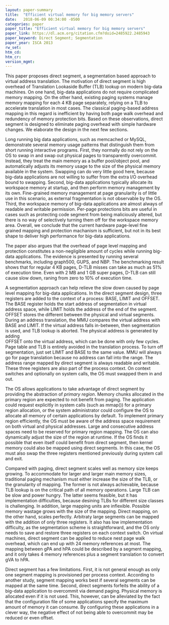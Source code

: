 ```yaml
---
layout: paper-summary
title:  "Efficient virtual memory for big memory servers"
date:   2018-06-09 00:34:00 -0500
categories: paper
paper_title: "Efficient virtual memory for big memory servers"
paper_link: https://dl.acm.org/citation.cfm?doid=2485922.2485943
paper_keyword: Direct Segment; Segmentation
paper_year: ISCA 2013
rw_set: 
htm_cd: 
htm_cr: 
version_mgmt: 
---
```


This paper proposes direct segment, a segmentation based approach to virtual address
translation. The motivation of direct segment is high overhead of Translation Lookaside Buffer (TLB)
lookup on modern big-data machines. On one hand, big-data applications do not require complicated memory 
mapping. On the other hand, existing paging systems manage memory mapping for each 4 KB page separately, 
relying on a TLB to accelerate translation in most cases. The classical paging-based address mapping in this 
regard is inefficient by having both page walk overhead and redundency of memory protection bits. Based on these 
observations, direct segment is designed to eliminate paging overhead with simple hardware changes. We 
elaborate the design in the next few sections.

Long running big data applications, such as memcached or MySQL, demonstrate several memory usage patterns that 
distinguish them from short running interactive programs. First, they normally do not rely on the OS to swap in 
and swap out physical pages to transparently overcommit. Instead, they treat the main memory as a buffer pool/object 
pool, and automatically adjusts its memory usage to the size of the physical memory available in the system. 
Swapping can do very little good here, because big-data applications are not willing to suffer from the extra I/O
overhead bound to swapping. Second, big-data applications typically allocate its workspace memory at startup, and 
then perform memory management by its own. Fine-grained memory management at page granularity is of little use
in this scenario, as external fragmentation is not observable by the OS. Third, the workspace memory of big-data
applications are almost always of readable and writable permission. Per-page protections bits are useful in cases such as 
protecting code segment from being maliciously altered, but there is no way of selectively turning them off for 
the workspace memory area. Overall, we conclude that the current hardware page-level fine grained mapping and protection 
machanism is sufficient, but not in its best shape to deliver high performance for big-data applications.

The paper also argues that the overhead of page level mapping and protection constitutes a non-negligible amount 
of cycles while running big-data applications. The evidence is presented by running several benchmarks, including 
graph500, GUPS, and NBP. The benchmarking result shows that for regular 4 KB pages, D-TLB misses can take as much as 
51% of execution time. Even with 2 MB and 1 GB super pages, D-TLB can still cause slow down, raning from zero to 10%
of execution time. 

A segmentation approach can help relieve the slow down caused by page level mapping for big-data applications.
In the direct segment design, three registers are added to the context of a process: BASE, LIMIT and OFFSET.
The BASE register holds the start address of segmentation in virtual address space, while LIMIT holds the 
address of the end of the segment. OFFSET stores the different between the physical and virtual segments. During 
an address translation, the MMU compares the virtual address with BASE and LIMIT. If the virtual address falls 
in-between, then segmentation is used, and TLB lookup is aborted. The physical address is generated by adding  
OFFSET onto the virtual address, which can be done with only few cycles. Page table and TLB is entirely avoided 
in the translation process. To turn off segmentation, just set LIMIT and BASE to the same value. MMU will always 
go for page translation because no address can fall into the range. The address range mapped by direct segment
is always readable and writable. These three registers are also part of the process context. On context switches and 
optionally on system calls, the OS must swapped them in and out.

The OS allows applications to take advantage of direct segment by providing the abstraction of *primary region*. Memory
chunks allocated in the primary region are expected to not benefit from paging. The application could request explicitly
in system calls (such as mmap()) for a primary region allocation, or the system administrator could configure 
the OS to allocate all memory of certain applications by default. To implement primary region efficiently, the OS 
must be aware of the address space requirement on both virtual and physical addresses. Large and consecutive address 
spaces need to be reserved for primary region mapping. The OS can also dynamically adjust the size of the region at runtime.
If the OS finds it possible that even itself could benefit from direct segment, then kernel memory could also be mapped 
using direct segments. In this case, the OS must also swap the three registers mentioned previously during system call
and exit.

Compared with paging, direct segment scales well as memory size keeps growing. To accommodate for larger and larger 
main memory sizes, traditional paging mechanism must either increase the size of the TLB, or the granularity of 
mapping. The former is not always achievable, because TLB lookup is on the critical path of all memory operations.
Large TLB can be slow and power hungry. The latter seems feasible, but it has implementation difficulties, because 
desining TLBs for different size classes is challenging. In addition, large mapping units are inflexible. Possible memory 
wastage grows with the size of the mapping. Direct mapping, on the other hand, scales perfectly. Arbitraty large segments
can be mapped with the addition of only three registers. It also has low implementation difficulty, as the segmentation
scheme is straightforward, and the OS only needs to save and restore three registers on each context switch.
On virtual machines, direct segment can be applied to reduce nest page walk overhead, which can end up with 24
memory references at most. The mapping between gPA and hPA could be described by a segment mapping, and it only
takes 4 memory references plus a segment translation to convert gVA to hPA.

Direct segment has a few limitations. First, it is not general enough as only one segment mapping is provisioned per
process context. According to another study, segment mapping works best if several segments can be mapped at the 
same time. Second, direct segments forfeits the ability of a big-data application to overcommit via demand paging.
Physical memory is allocated even if it is not used. This, however, can be alleviated by the fact that the configuration
file of some applications specify the maximum amount of memory it can consume. By configuring these applications in 
a clever way, the negative effect of not being able to overcommit may be reduced or even offset.